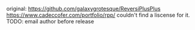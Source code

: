 original: https://github.com/galaxygrotesque/ReversiPlusPlus
https://www.cadeccofer.com/portfolio/rpp/
couldn't find a liscense for it. TODO: email author before release
